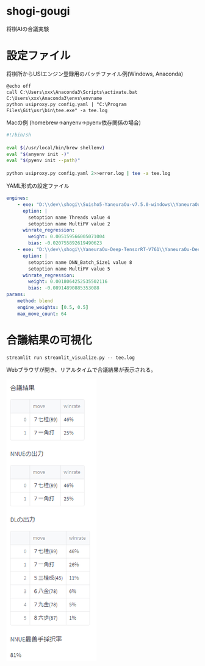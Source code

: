 # shogi-gougi
将棋AIの合議実験

# 設定ファイル

将棋所からUSIエンジン登録用のバッチファイル例(Windows, Anaconda)

```
@echo off 
call C:\Users\xxx\Anaconda3\Scripts\activate.bat C:\Users\xxx\Anaconda3\envs\envname 
python usiproxy.py config.yaml | "C:\Program Files\Git\usr\bin\tee.exe" -a tee.log
```

Macの例 (homebrew->anyenv->pyenv依存関係の場合)

```sh
#!/bin/sh

eval $(/usr/local/bin/brew shellenv)
eval "$(anyenv init -)"
eval "$(pyenv init --path)"

python usiproxy.py config.yaml 2>>error.log | tee -a tee.log
```

YAML形式の設定ファイル

```yaml
engines:
    - exe: "D:\\dev\\shogi\\Suisho5-YaneuraOu-v7.5.0-windows\\YaneuraOu_NNUE-tournament-clang++-avx2.exe"
      option: |
        setoption name Threads value 4
        setoption name MultiPV value 2
      winrate_regression:
        weight: 0.005159566005071004
        bias: -0.020755892619490623
    - exe: "D:\\dev\\shogi\\YaneuraOu-Deep-TensorRT-V761\\YaneuraOu-Deep-TensorRT.exe"
      option: |
        setoption name DNN_Batch_Size1 value 8
        setoption name MultiPV value 5
      winrate_regression:
        weight: 0.0018064252535502116
        bias: -0.08914890885353088
params:
    method: blend
    engine_weights: [0.5, 0.5]
    max_move_count: 64
```

# 合議結果の可視化

```
streamlit run streamlit_visualize.py -- tee.log
```

Webブラウザが開き、リアルタイムで合議結果が表示される。

![合議のスクリーンショット](consult_screenshot.png)
